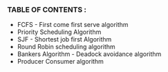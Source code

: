 ### TABLE OF CONTENTS :

- FCFS - First come first serve algorithm
- Priority Scheduling Algorithm
- SJF - Shortest job first Algorithm
- Round Robin scheduling algorithm
- Bankers Algorithm - Deadock avoidance algorithm
- Producer Consumer algorithm
